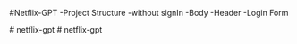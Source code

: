 #Netflix-GPT
-Project Structure
  -without signIn
    -Body
      -Header
      -Login Form
  
#   n e t f l i x - g p t  
 #   n e t f l i x - g p t  
 